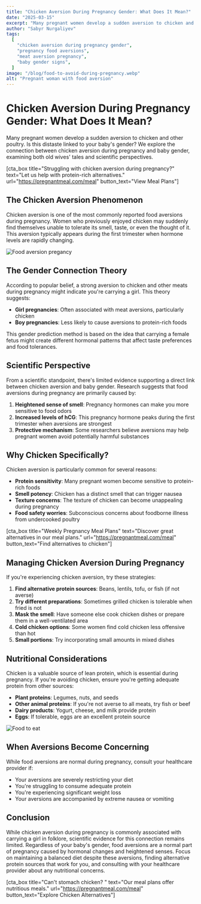 ```yaml
---
title: "Chicken Aversion During Pregnancy Gender: What Does It Mean?"
date: "2025-03-15"
excerpt: "Many pregnant women develop a sudden aversion to chicken and other poultry. Is this distaste linked to your baby's gender? We explore the connection between chicken aversion during pregnancy and baby gender, examining both old wives' tales and scientific perspectives."
author: "Sabyr Nurgaliyev"
tags:
  [
    "chicken aversion during pregnancy gender",
    "pregnancy food aversions",
    "meat aversion pregnancy",
    "baby gender signs",
  ]
image: "/blog/food-to-avoid-during-pregnancy.webp"
alt: "Pregnant woman with food aversion"
---
```


# Chicken Aversion During Pregnancy Gender: What Does It Mean?

Many pregnant women develop a sudden aversion to chicken and other poultry. Is this distaste linked to your baby's gender? We explore the connection between chicken aversion during pregnancy and baby gender, examining both old wives' tales and scientific perspectives.

[cta_box title="Struggling with chicken aversion during pregnancy?" text="Let us help with protein-rich alternatives." url="https://pregnantmeal.com/meal" button_text="View Meal Plans"]

## The Chicken Aversion Phenomenon

Chicken aversion is one of the most commonly reported food aversions during pregnancy. Women who previously enjoyed chicken may suddenly find themselves unable to tolerate its smell, taste, or even the thought of it. This aversion typically appears during the first trimester when hormone levels are rapidly changing.

![Food aversion pregancy](/blog/food-aversion-pregnancy-gen.webp)

## The Gender Connection Theory

According to popular belief, a strong aversion to chicken and other meats during pregnancy might indicate you're carrying a girl. This theory suggests:

- **Girl pregnancies**: Often associated with meat aversions, particularly chicken
- **Boy pregnancies**: Less likely to cause aversions to protein-rich foods

This gender prediction method is based on the idea that carrying a female fetus might create different hormonal patterns that affect taste preferences and food tolerances.

## Scientific Perspective

From a scientific standpoint, there's limited evidence supporting a direct link between chicken aversion and baby gender. Research suggests that food aversions during pregnancy are primarily caused by:

1. **Heightened sense of smell**: Pregnancy hormones can make you more sensitive to food odors
2. **Increased levels of hCG**: This pregnancy hormone peaks during the first trimester when aversions are strongest
3. **Protective mechanism**: Some researchers believe aversions may help pregnant women avoid potentially harmful substances

## Why Chicken Specifically?

Chicken aversion is particularly common for several reasons:

- **Protein sensitivity**: Many pregnant women become sensitive to protein-rich foods
- **Smell potency**: Chicken has a distinct smell that can trigger nausea
- **Texture concerns**: The texture of chicken can become unappealing during pregnancy
- **Food safety worries**: Subconscious concerns about foodborne illness from undercooked poultry

[cta_box title="Weekly Pregnancy Meal Plans" text="Discover great alternatives in our meal plans." url="https://pregnantmeal.com/meal" button_text="Find alternatives to chicken"]

## Managing Chicken Aversion During Pregnancy

If you're experiencing chicken aversion, try these strategies:

1. **Find alternative protein sources**: Beans, lentils, tofu, or fish (if not averse)
2. **Try different preparations**: Sometimes grilled chicken is tolerable when fried is not
3. **Mask the smell**: Have someone else cook chicken dishes or prepare them in a well-ventilated area
4. **Cold chicken options**: Some women find cold chicken less offensive than hot
5. **Small portions**: Try incorporating small amounts in mixed dishes

## Nutritional Considerations

Chicken is a valuable source of lean protein, which is essential during pregnancy. If you're avoiding chicken, ensure you're getting adequate protein from other sources:

- **Plant proteins**: Legumes, nuts, and seeds
- **Other animal proteins**: If you're not averse to all meats, try fish or beef
- **Dairy products**: Yogurt, cheese, and milk provide protein
- **Eggs**: If tolerable, eggs are an excellent protein source

![Food to eat](/blog/Best_Foods_To_Eat_While_Pregnant.webp)

## When Aversions Become Concerning

While food aversions are normal during pregnancy, consult your healthcare provider if:

- Your aversions are severely restricting your diet
- You're struggling to consume adequate protein
- You're experiencing significant weight loss
- Your aversions are accompanied by extreme nausea or vomiting

## Conclusion

While chicken aversion during pregnancy is commonly associated with carrying a girl in folklore, scientific evidence for this connection remains limited. Regardless of your baby's gender, food aversions are a normal part of pregnancy caused by hormonal changes and heightened senses. Focus on maintaining a balanced diet despite these aversions, finding alternative protein sources that work for you, and consulting with your healthcare provider about any nutritional concerns.

[cta_box title="Can't stomach chicken? " text="Our meal plans offer nutritious meals." url="https://pregnantmeal.com/meal" button_text="Explore Chicken Alternatives"]
